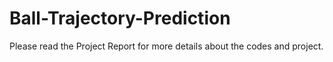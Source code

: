 # Ball-Trajectory-Prediction
Please read the Project Report for more details about the codes and project. 
